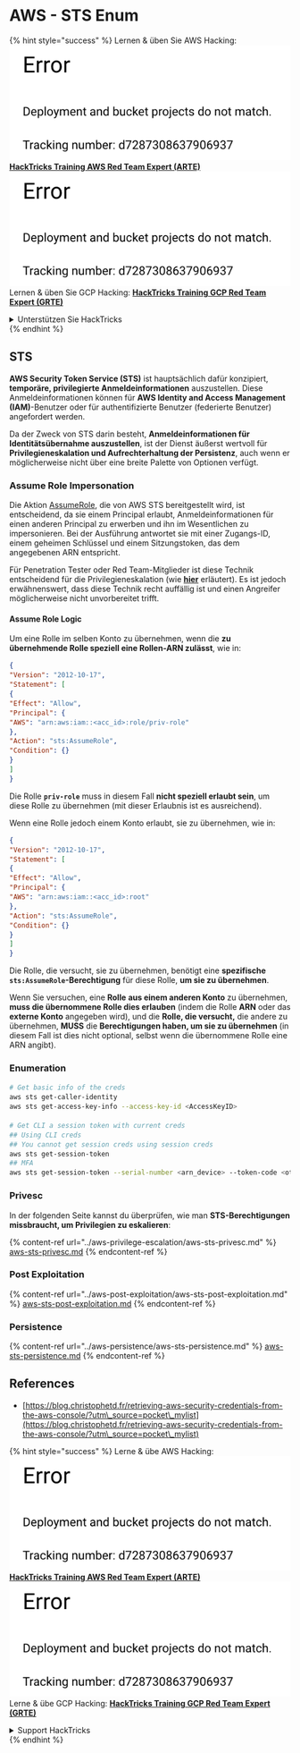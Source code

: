 # AWS - STS Enum

{% hint style="success" %}
Lernen & üben Sie AWS Hacking:<img src="../../../.gitbook/assets/image (1) (1).png" alt="" data-size="line">[**HackTricks Training AWS Red Team Expert (ARTE)**](https://training.hacktricks.xyz/courses/arte)<img src="../../../.gitbook/assets/image (1) (1).png" alt="" data-size="line">\
Lernen & üben Sie GCP Hacking: <img src="../../../.gitbook/assets/image (2).png" alt="" data-size="line">[**HackTricks Training GCP Red Team Expert (GRTE)**<img src="../../../.gitbook/assets/image (2).png" alt="" data-size="line">](https://training.hacktricks.xyz/courses/grte)

<details>

<summary>Unterstützen Sie HackTricks</summary>

* Überprüfen Sie die [**Abonnementpläne**](https://github.com/sponsors/carlospolop)!
* **Treten Sie der** 💬 [**Discord-Gruppe**](https://discord.gg/hRep4RUj7f) oder der [**Telegram-Gruppe**](https://t.me/peass) bei oder **folgen** Sie uns auf **Twitter** 🐦 [**@hacktricks\_live**](https://twitter.com/hacktricks\_live)**.**
* **Teilen Sie Hacking-Tricks, indem Sie PRs an die** [**HackTricks**](https://github.com/carlospolop/hacktricks) und [**HackTricks Cloud**](https://github.com/carlospolop/hacktricks-cloud) GitHub-Repos einreichen.

</details>
{% endhint %}

## STS

**AWS Security Token Service (STS)** ist hauptsächlich dafür konzipiert, **temporäre, privilegierte Anmeldeinformationen** auszustellen. Diese Anmeldeinformationen können für **AWS Identity and Access Management (IAM)**-Benutzer oder für authentifizierte Benutzer (federierte Benutzer) angefordert werden.

Da der Zweck von STS darin besteht, **Anmeldeinformationen für Identitätsübernahme auszustellen**, ist der Dienst äußerst wertvoll für **Privilegieneskalation und Aufrechterhaltung der Persistenz**, auch wenn er möglicherweise nicht über eine breite Palette von Optionen verfügt.

### Assume Role Impersonation

Die Aktion [AssumeRole](https://docs.aws.amazon.com/STS/latest/APIReference/API\_AssumeRole.html), die von AWS STS bereitgestellt wird, ist entscheidend, da sie einem Principal erlaubt, Anmeldeinformationen für einen anderen Principal zu erwerben und ihn im Wesentlichen zu impersonieren. Bei der Ausführung antwortet sie mit einer Zugangs-ID, einem geheimen Schlüssel und einem Sitzungstoken, das dem angegebenen ARN entspricht.

Für Penetration Tester oder Red Team-Mitglieder ist diese Technik entscheidend für die Privilegieneskalation (wie [**hier**](../aws-privilege-escalation/aws-sts-privesc.md#sts-assumerole) erläutert). Es ist jedoch erwähnenswert, dass diese Technik recht auffällig ist und einen Angreifer möglicherweise nicht unvorbereitet trifft.

#### Assume Role Logic

Um eine Rolle im selben Konto zu übernehmen, wenn die **zu übernehmende Rolle speziell eine Rollen-ARN zulässt**, wie in:
```json
{
"Version": "2012-10-17",
"Statement": [
{
"Effect": "Allow",
"Principal": {
"AWS": "arn:aws:iam::<acc_id>:role/priv-role"
},
"Action": "sts:AssumeRole",
"Condition": {}
}
]
}
```
Die Rolle **`priv-role`** muss in diesem Fall **nicht speziell erlaubt sein**, um diese Rolle zu übernehmen (mit dieser Erlaubnis ist es ausreichend).

Wenn eine Rolle jedoch einem Konto erlaubt, sie zu übernehmen, wie in:
```json
{
"Version": "2012-10-17",
"Statement": [
{
"Effect": "Allow",
"Principal": {
"AWS": "arn:aws:iam::<acc_id>:root"
},
"Action": "sts:AssumeRole",
"Condition": {}
}
]
}
```
Die Rolle, die versucht, sie zu übernehmen, benötigt eine **spezifische `sts:AssumeRole`-Berechtigung** für diese Rolle, **um sie zu übernehmen**.

Wenn Sie versuchen, eine **Rolle** **aus einem anderen Konto** zu übernehmen, **muss die übernommene Rolle dies erlauben** (indem die Rolle **ARN** oder das **externe Konto** angegeben wird), und die **Rolle, die versucht,** die andere zu übernehmen, **MUSS** die **Berechtigungen haben, um sie zu übernehmen** (in diesem Fall ist dies nicht optional, selbst wenn die übernommene Rolle eine ARN angibt).

### Enumeration
```bash
# Get basic info of the creds
aws sts get-caller-identity
aws sts get-access-key-info --access-key-id <AccessKeyID>

# Get CLI a session token with current creds
## Using CLI creds
## You cannot get session creds using session creds
aws sts get-session-token
## MFA
aws sts get-session-token --serial-number <arn_device> --token-code <otp_code>
```
### Privesc

In der folgenden Seite kannst du überprüfen, wie man **STS-Berechtigungen missbraucht, um Privilegien zu eskalieren**:

{% content-ref url="../aws-privilege-escalation/aws-sts-privesc.md" %}
[aws-sts-privesc.md](../aws-privilege-escalation/aws-sts-privesc.md)
{% endcontent-ref %}

### Post Exploitation

{% content-ref url="../aws-post-exploitation/aws-sts-post-exploitation.md" %}
[aws-sts-post-exploitation.md](../aws-post-exploitation/aws-sts-post-exploitation.md)
{% endcontent-ref %}

### Persistence

{% content-ref url="../aws-persistence/aws-sts-persistence.md" %}
[aws-sts-persistence.md](../aws-persistence/aws-sts-persistence.md)
{% endcontent-ref %}

## References

* [https://blog.christophetd.fr/retrieving-aws-security-credentials-from-the-aws-console/?utm\_source=pocket\_mylist](https://blog.christophetd.fr/retrieving-aws-security-credentials-from-the-aws-console/?utm\_source=pocket\_mylist)

{% hint style="success" %}
Lerne & übe AWS Hacking:<img src="../../../.gitbook/assets/image (1) (1).png" alt="" data-size="line">[**HackTricks Training AWS Red Team Expert (ARTE)**](https://training.hacktricks.xyz/courses/arte)<img src="../../../.gitbook/assets/image (1) (1).png" alt="" data-size="line">\
Lerne & übe GCP Hacking: <img src="../../../.gitbook/assets/image (2).png" alt="" data-size="line">[**HackTricks Training GCP Red Team Expert (GRTE)**<img src="../../../.gitbook/assets/image (2).png" alt="" data-size="line">](https://training.hacktricks.xyz/courses/grte)

<details>

<summary>Support HackTricks</summary>

* Überprüfe die [**Abonnementpläne**](https://github.com/sponsors/carlospolop)!
* **Tritt der** 💬 [**Discord-Gruppe**](https://discord.gg/hRep4RUj7f) oder der [**Telegram-Gruppe**](https://t.me/peass) bei oder **folge** uns auf **Twitter** 🐦 [**@hacktricks\_live**](https://twitter.com/hacktricks\_live)**.**
* **Teile Hacking-Tricks, indem du PRs an die** [**HackTricks**](https://github.com/carlospolop/hacktricks) und [**HackTricks Cloud**](https://github.com/carlospolop/hacktricks-cloud) GitHub-Repos einreichst.

</details>
{% endhint %}
